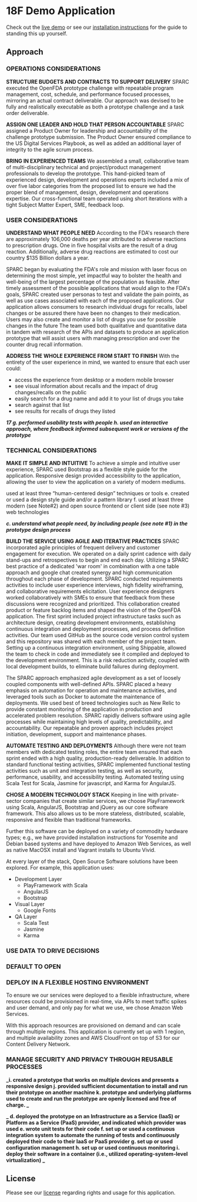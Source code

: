 # 18F Demo Application
Check out the [live demo](http://18f.sparcedge.com/) or see our [installation instructions](INSTALLATION.md) for the guide to standing this up yourself.

##  Approach

### OPERATIONS CONSIDERATIONS 
**STRUCTURE BUDGETS AND CONTRACTS TO SUPPORT DELIVERY**
SPARC executed the OpenFDA prototype challenge with repeatable program management, cost, schedule, and performance focused processes, mirroring an actual contract deliverable. Our approach was devised to be fully and realistically executable as both a prototype challenge and a task order deliverable. 

**ASSIGN ONE LEADER AND HOLD THAT PERSON ACCOUNTABLE**
SPARC assigned a Product Owner for leadership and accountability of the challenge prototype submission. The Product Owner ensured compliance to the US Digital Services Playbook, as well as added an additional layer of integrity to the agile scrum process.

**BRING IN EXPERIENCED TEAMS**
We assembled a small, collaborative team of multi-disciplinary technical and project/product management professionals to develop the prototype. This hand-picked team of experienced design, development and operations experts included a mix of over five labor categories from the proposed list to ensure we had the proper blend of management, design, development and operations expertise. Our cross-functional team operated using short iterations 
with a tight Subject Matter Expert, SME, feedback  loop. 

### USER CONSIDERATIONS 
**UNDERSTAND WHAT PEOPLE NEED**
According to the FDA's research there are approximately 106,000 deaths per year attributed to adverse reactions to prescription drugs. One in five hospital visits are the result of a drug reaction. Additionally, adverse drug reactions are estimated to cost our country $135 Billion dollars a year. 

SPARC began by evaluating the FDA's role and mission with laser focus on determining the most simple, yet impactful way to bolster the health and well-being of the largest percentage of the population as feasible. After timely assessment of the possible applications that would align to the FDA's goals, SPARC created user personas to test and validate the pain points, as well as use cases associated with each of the proposed applications. Our application allows consumers to research individual drugs for recalls, label changes or be assured there have been no changes to their medication. Users may also create and monitor a list of drugs you use for possible changes in the future The team used both qualitative and quantitative data in tandem with research of the APIs and datasets to produce an application prototype that will assist users with managing prescription and over the counter drug recall information. 

**ADDRESS THE WHOLE EXPERIENCE FROM START TO FINISH**
With the entirety of the user experience in mind, we wanted to ensure that each user could:

* access the experience from desktop or a modern mobile browser
* see visual information about recalls and the impact of drug changes/recalls on the public
* easily search for a drug name and add it to your list of drugs you take
* search against that list
* see results for recalls of drugs they listed

**_17 g. performed usability tests with people h. used an interactive approach, where feedback informed subsequent work or versions of the prototype_**


### TECHNICAL CONSIDERATIONS 
**MAKE IT SIMPLE AND INTUITIVE**
To achieve a simple and intuitive user experience, SPARC used Bootstrap as a flexible style guide for the application. Responsive design provided accessibility to the application, allowing the user to view the application on a variety of modern mediums. 

used at least three “human-centered design” techniques or tools e. created or used a design style guide and/or a pattern library f. used at least three modern (see Note#2) and open source frontend or client side (see note #3) web technologies

**_c. understand what people need, by including people (see note #1) in the prototype design process_**

**BUILD THE SERVICE USING AGILE AND ITERATIVE PRACTICES**
SPARC incorporated agile principles of frequent delivery and customer engagement for execution. We operated on a daily sprint cadence with daily stand-ups and retrospectives to begin and end each day.  Utilizing a SPARC best practice of a dedicated 'war room' in combination with a one table approach and google chat created synergy and high communication throughout each phase of development. SPARC conducted requirements activities to include user experience interviews, high fidelity wireframing, and collaborative requirements elicitation. User experience designers worked collaboratively with SMEs to ensure that feedback from these discussions were recognized and prioritized. This collaboration created product or feature backlog items and shaped the vision of the OpenFDA application. The first sprint included project infrastructure tasks such as architecture design, creating development environments, establishing continuous integration and deployment processes, and process definition activities. Our team used GitHub as the source code version control system and this repository was shared with each member of the project team. Setting up a continuous integration environment, using Shippable, allowed the team to check in code and immediately see it compiled and deployed to the development environment. This is a risk reduction activity, coupled with local development builds, to eliminate build failures during deployment. 

The SPARC approach emphasized agile development as a set of loosely coupled components with well-defined APIs. SPARC placed a heavy emphasis on automation for operation and maintenance activities, and leveraged tools such as Docker to automate the maintenance of deployments. We used best of breed technologies such as New Relic to provide constant monitoring of the application in production and accelerated problem resolution. SPARC rapidly delivers software using agile processes while maintaining high levels of quality, predictability, and accountability. Our repeatable and proven approach includes project initiation, development, support and maintenance phases.

**AUTOMATE TESTING AND DEPLOYMENTS**
Although there were not team members with dedicated testing roles, the entire team ensured that each sprint ended with a high quality, production-ready deliverable. In addition to standard functional testing activities, SPARC implemented functional testing activities such as unit and integration testing, as well as security, performance, usability, and accessibility testing. Automated testing using Scala Test for Scala, Jasmine for javascript, and Karma for AngularJS.

**CHOSE A MODERN TECHNOLOGY STACK**
Keeping in line with private-sector companies that create similar services, we choose PlayFramework using Scala, AngularJS, Bootstrap and jQuery as our core software framework.  This also allows us to be more stateless, distributed, scalable, responsive and flexible than traditional frameworks.

Further this software can be deployed on a variety of commodity hardware types; e.g., we have provided installation instructions for Yosemite and Debian based systems and have deployed to Amazon Web Services, as well as native MacOSX install and Vagrant installs to Ubuntu Vivid. 

At every layer of the stack, Open Source Software solutions have been explored.  For example, this application uses:

* Development Layer
  * PlayFramework with Scala
  * AngularJS
  * Bootstrap
* Visual Layer
  * Google Fonts
* QA Layer
  * Scala Test
  * Jasmine
  * Karma

### USE DATA TO DRIVE DECISIONS

### DEFAULT TO OPEN

### DEPLOY IN A FLEXIBLE HOSTING ENVIRONMENT
To ensure we our services were deployed to a flexible infrastructure, where resources could be provisioned in real-time, via APIs to meet traffic spikes and user demand, and only pay for what we use, we chose Amazon Web Services.

With this approach resources are provisioned on demand and can scale through multiple regions.  This application is currently set up with 1 region, and multiple availability zones and AWS CloudFront on top of S3 for our Content Delivery Network.

### MANAGE SECURITY AND PRIVACY THROUGH REUSABLE PROCESSES

**_i. created a prototype that works on multiple devices and presents a responsive design j. provided sufficient documentation to install and run their prototype on another machine k. prototype and underlying platforms used to create and run the prototype are openly licensed and free of charge.  _**

**_ d. deployed the prototype on an Infrastructure as a Service (IaaS) or Platform as a Service (PaaS) provider, and indicated which provider was used e. wrote unit tests for their code f. set up or used a continuous integration system to automate the running of tests and continuously deployed their code to their IaaS or PaaS provider g. set up or used configuration management h. set up or used continuous monitoring i. deploy their software in a container (i.e., utilized operating-system-level virtualization) _**


## License
Please see our [license](LICENSE.md) regarding rights and usage for this application.